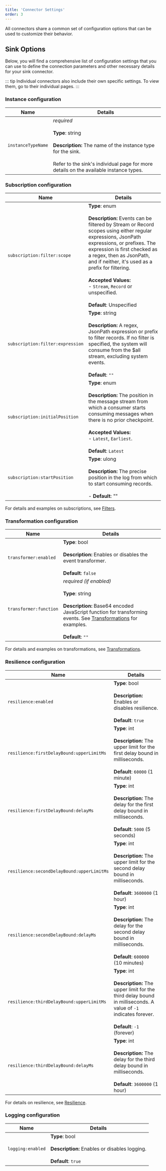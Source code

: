 ```yaml
---
title: 'Connector Settings'
order: 3
---
```


All connectors share a common set of configuration options that can be used to
customize their behavior.

## Sink Options

Below, you will find a comprehensive list of configuration settings that you can
use to define the connection parameters and other necessary details for your
sink connector.

::: tip
Individual connectors also include their own specific settings. To view them, go to their individual pages.
:::

### Instance configuration

| Name               | Details                                                                                                                                                                                             |
| ------------------ | --------------------------------------------------------------------------------------------------------------------------------------------------------------------------------------------------- |
| `instanceTypeName` | _required_<br><br>**Type**: string<br><br>**Description:** The name of the instance type for the sink.<br><br>Refer to the sink's individual page for more details on the available instance types. |

### Subscription configuration

| Name                             | Details                                                                                                                                                                                                                                                                                                                                                                              |
| -------------------------------- | ------------------------------------------------------------------------------------------------------------------------------------------------------------------------------------------------------------------------------------------------------------------------------------------------------------------------------------------------------------------------------------ |
| `subscription:filter:scope`      | **Type**: enum<br><br>**Description:** Events can be filtered by Stream or Record scopes using either regular expressions, JsonPath expressions, or prefixes. The expression is first checked as a regex, then as JsonPath, and if neither, it's used as a prefix for filtering.<br><br>**Accepted Values:**<br>- `Stream`, `Record` or unspecified.<br><br>**Default**: Unspecified |
| `subscription:filter:expression` | **Type**: string<br><br>**Description:** A regex, JsonPath expression or prefix to filter records. If no filter is specified, the system will consume from the $all stream, excluding system events.<br><br>**Default**: `""`                                                                                                                                                        |
| `subscription:initialPosition`   | **Type**: enum<br><br>**Description:** The position in the message stream from which a consumer starts consuming messages when there is no prior checkpoint.<br><br>**Accepted Values:**<br>- `Latest`, `Earliest`.<br><br>**Default**: `Latest`                                                                                                                                     |
| `subscription:startPosition`     | **Type**: ulong<br><br>**Description:** The precise position in the log from which to start consuming records.<br><br>- **Default**: ""                                                                                                                                                                                                                                              |

For details and examples on subscriptions, see [Filters](./features.md#filters).

### Transformation configuration

| Name                   | Details                                                                                                                                                                                                                         |
| ---------------------- | ------------------------------------------------------------------------------------------------------------------------------------------------------------------------------------------------------------------------------- |
| `transformer:enabled`  | **Type**: bool<br><br>**Description:** Enables or disables the event transformer.<br><br>**Default**: `false`                                                                                                                   |
| `transformer:function` | _required (if enabled)_<br><br>**Type**: string<br><br>**Description:** Base64 encoded JavaScript function for transforming events. See [Transformations](./features.md#transformations) for examples.<br><br>**Default**: `""` |

For details and examples on transformations, see [Transformations](./features.md#transformations).

### Resilience configuration

| Name                                       | Details                                                                                                                                                                |
| ------------------------------------------ | ---------------------------------------------------------------------------------------------------------------------------------------------------------------------- |
| `resilience:enabled`                       | **Type**: bool<br><br>**Description:** Enables or disables resilience.<br><br>**Default**: `true`                                                                      |
| `resilience:firstDelayBound:upperLimitMs`  | **Type**: int<br><br>**Description:** The upper limit for the first delay bound in milliseconds.<br><br>**Default**: `60000` (1 minute)                                |
| `resilience:firstDelayBound:delayMs`       | **Type**: int<br><br>**Description:** The delay for the first delay bound in milliseconds.<br><br>**Default**: `5000` (5 seconds)                                      |
| `resilience:secondDelayBound:upperLimitMs` | **Type**: int<br><br>**Description:** The upper limit for the second delay bound in milliseconds.<br><br>**Default**: `3600000` (1 hour)                               |
| `resilience:secondDelayBound:delayMs`      | **Type**: int<br><br>**Description:** The delay for the second delay bound in milliseconds.<br><br>**Default**: `600000` (10 minutes)                                  |
| `resilience:thirdDelayBound:upperLimitMs`  | **Type**: int<br><br>**Description:** The upper limit for the third delay bound in milliseconds. A value of `-1` indicates forever.<br><br>**Default**: `-1` (forever) |
| `resilience:thirdDelayBound:delayMs`       | **Type**: int<br><br>**Description:** The delay for the third delay bound in milliseconds.<br><br>**Default**: `3600000` (1 hour)                                      |

For details on resilience, see [Resilience](./features.md#resilience).

### Logging configuration

| Name              | Details                                                                                        |
| ----------------- | ---------------------------------------------------------------------------------------------- |
| `logging:enabled` | **Type**: bool<br><br>**Description:** Enables or disables logging.<br><br>**Default**: `true` |
